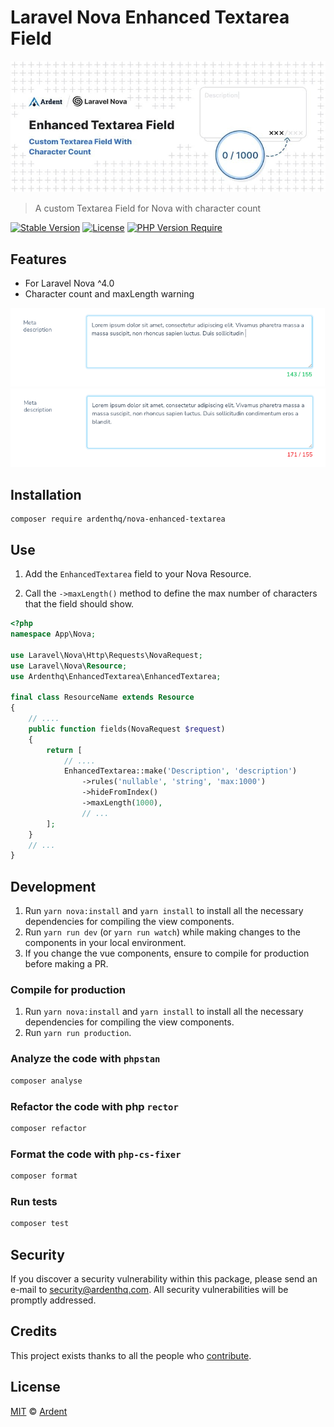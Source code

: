 # Laravel Nova Enhanced Textarea Field

<p align="center">
    <img src="./banner.jpeg" />
</p>

> A custom Textarea Field for Nova with character count

[![Stable Version](http://poser.pugx.org/ardenthq/nova-enhanced-textarea/v)](https://packagist.org/packages/ardenthq/nova-enhanced-textarea) [![License](http://poser.pugx.org/ardenthq/nova-enhanced-textarea/license)](https://packagist.org/packages/ardenthq/nova-enhanced-textarea) [![PHP Version Require](http://poser.pugx.org/ardenthq/nova-enhanced-textarea/require/php)](https://packagist.org/packages/ardenthq/nova-enhanced-textarea)

## Features

- For Laravel Nova ^4.0
- Character count and maxLength warning

<p align="center">
    <img src="./screenshot-1.png" />
    <img src="./screenshot-2.png" />
</p>

## Installation

```console
composer require ardenthq/nova-enhanced-textarea
```

## Use

1. Add the `EnhancedTextarea` field to your Nova Resource.

2. Call the `->maxLength()` method to define the max number of characters that the field should show.

```php
<?php
namespace App\Nova;

use Laravel\Nova\Http\Requests\NovaRequest;
use Laravel\Nova\Resource;
use Ardenthq\EnhancedTextarea\EnhancedTextarea;

final class ResourceName extends Resource
{
    // ....
    public function fields(NovaRequest $request)
    {
        return [
            // ....
            EnhancedTextarea::make('Description', 'description')
                ->rules('nullable', 'string', 'max:1000')
                ->hideFromIndex()
                ->maxLength(1000),
                // ...
        ];
    }
    // ...
}
```

## Development

1. Run `yarn nova:install` and `yarn install` to install all the necessary dependencies for compiling the view components.
2. Run `yarn run dev` (or `yarn run watch`) while making changes to the components in your local environment.
3. If you change the vue components, ensure to compile for production before making a PR.

### Compile for production

1. Run `yarn nova:install` and `yarn install` to install all the necessary dependencies for compiling the view components.
2. Run `yarn run production`.

### Analyze the code with `phpstan`

```bash
composer analyse
```

### Refactor the code with php `rector`

```bash
composer refactor
```

### Format the code with `php-cs-fixer`

```bash
composer format
```

### Run tests

```bash
composer test
```

## Security

If you discover a security vulnerability within this package, please send an e-mail to security@ardenthq.com. All security vulnerabilities will be promptly addressed.

## Credits

This project exists thanks to all the people who [contribute](../../contributors).

## License

[MIT](LICENSE) © [Ardent](https://ardenthq.com)
